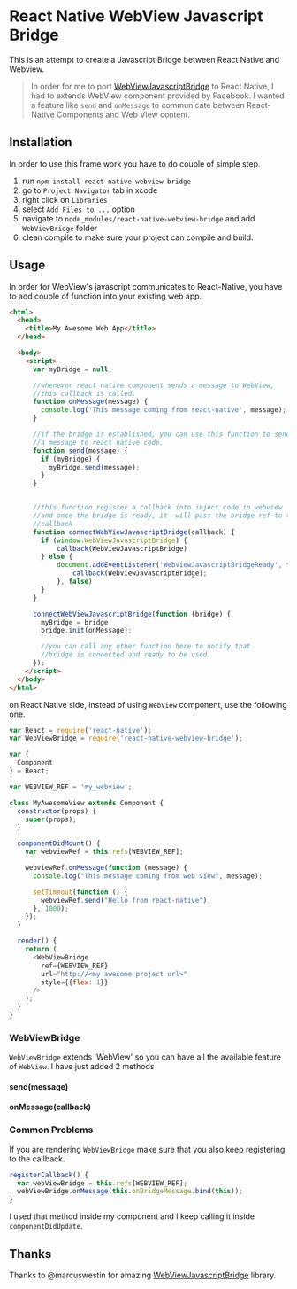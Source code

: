 # React Native WebView Javascript Bridge
This is an attempt to create a Javascript Bridge between React Native and Webview.

> In order for me to port [WebViewJavascriptBridge](https://github.com/marcuswestin/WebViewJavascriptBridge) to React Native, I had to extends WebView component provided by Facebook. I wanted a feature like `send` and `onMessage` to communicate between React-Native Components and Web View content.

## Installation

In order to use this frame work you have to do couple of simple step.

1. run `npm install react-native-webview-bridge`
2. go to `Project Navigator` tab in xcode
3. right click on `Libraries`
4. select `Add Files to ...` option
5. navigate to `node_modules/react-native-webview-bridge` and add `WebViewBridge` folder
6. clean compile to make sure your project can compile and build.

## Usage

In order for WebView's javascript communicates to React-Native, you have to add couple of function into your existing web app.

```html
<html>
  <head>
    <title>My Awesome Web App</title>
  </head>

  <body>
    <script>
      var myBridge = null;

      //whenever react native component sends a message to WebView,
      //this callback is called.
      function onMessage(message) {
        console.log('This message coming from react-native', message);
      }

      //if the bridge is established, you can use this function to send
      //a message to react native code.
      function send(message) {
        if (myBridge) {
          myBridge.send(message);
        }
      }


      //this function register a callback into inject code in webview
      //and once the bridge is ready, it  will pass the bridge ref to the
      //callback
      function connectWebViewJavascriptBridge(callback) {
        if (window.WebViewJavascriptBridge) {
            callback(WebViewJavascriptBridge)
        } else {
            document.addEventListener('WebViewJavascriptBridgeReady', function() {
                callback(WebViewJavascriptBridge);
            }, false)
        }
      }

      connectWebViewJavascriptBridge(function (bridge) {
        myBridge = bridge;
        bridge.init(onMessage);

        //you can call any other function here to notify that
        //bridge is connected and ready to be used.
      });
    </script>
  </body>
</html>
```


on React Native side, instead of using `WebView` component, use the following one.

```js
var React = require('react-native');
var WebViewBridge = require('react-native-webview-bridge');

var {
  Component
} = React;

var WEBVIEW_REF = 'my_webview';

class MyAwesomeView extends Component {
  constructor(props) {
    super(props);
  }

  componentDidMount() {
    var webviewRef = this.refs[WEBVIEW_REF];

    webviewRef.onMessage(function (message) {
      console.log("This message coming from web view", message);

      setTimeout(function () {
        webviewRef.send("Hello from react-native");
      }, 1000);
    });
  }

  render() {
    return (
      <WebViewBridge
        ref={WEBVIEW_REF}
        url="http://<my awesome project url>"
        style={{flex: 1}}
      />
    );
  }
}

```

### WebViewBridge
`WebViewBridge` extends 'WebView' so you can have all the available feature of `WebView`. I have just added 2 methods

#### send(message)

#### onMessage(callback)


### Common Problems
If you are rendering `WebViewBridge` make sure that you also keep registering to the callback.

```js
registerCallback() {
  var webViewBridge = this.refs[WEBVIEW_REF];
  webViewBridge.onMessage(this.onBridgeMessage.bind(this));
}
```

I used that method inside my component and I keep calling it inside `componentDidUpdate`.


## Thanks
Thanks to @marcuswestin for amazing [WebViewJavascriptBridge](https://github.com/marcuswestin/WebViewJavascriptBridge) library.
